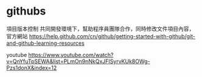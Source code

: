 # githubs
項目版本控制
共同開發環境下，幫助程序員團隊合作，同時修改文件項目內容，
官方網站
https://help.github.com/cn/github/getting-started-with-github/git-and-github-learning-resources

youtube
https://www.youtube.com/watch?v=QnYfuTpSEWA&list=PLmOn9nNkQxJFISyrvKUk8OWg-Pzs1donX&index=12
